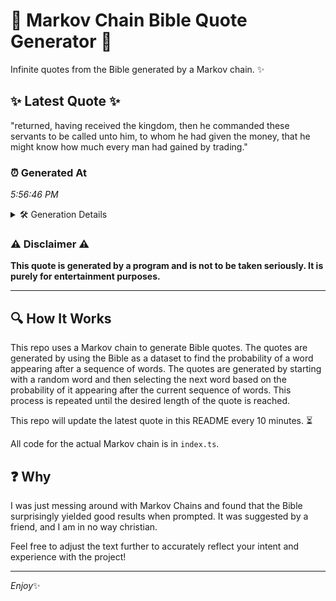 # 📖 Markov Chain Bible Quote Generator 📖

Infinite quotes from the Bible generated by a Markov chain. ✨

## ✨ Latest Quote ✨
"returned, having received the kingdom, then he commanded these servants to be called unto him, to whom he had given the money, that he might know how much every man had gained by trading."

### ⏰ Generated At
*5:56:46 PM*

<details>
    <summary>🛠️ Generation Details</summary>
    <p>
        <strong>🌱 Seed:</strong> returned,<br>
        <strong>🔄 Iterations:</strong> 33<br>
        <strong>📜 Context History:</strong><br>[ returned, ]: having<br>[ returned,, having ]: received<br>[ returned,, having, received ]: the<br>[ returned,, having, received, the ]: kingdom,<br>[ returned,, having, received, the, kingdom, ]: then<br>[ returned,, having, received, the, kingdom,, then ]: he<br>[ having, received, the, kingdom,, then, he ]: commanded<br>[ received, the, kingdom,, then, he, commanded ]: these<br>[ the, kingdom,, then, he, commanded, these ]: servants<br>[ kingdom,, then, he, commanded, these, servants ]: to<br>[ then, he, commanded, these, servants, to ]: be<br>[ he, commanded, these, servants, to, be ]: called<br>[ commanded, these, servants, to, be, called ]: unto<br>[ these, servants, to, be, called, unto ]: him,<br>[ servants, to, be, called, unto, him, ]: to<br>[ to, be, called, unto, him,, to ]: whom<br>[ be, called, unto, him,, to, whom ]: he<br>[ called, unto, him,, to, whom, he ]: had<br>[ unto, him,, to, whom, he, had ]: given<br>[ him,, to, whom, he, had, given ]: the<br>[ to, whom, he, had, given, the ]: money,<br>[ whom, he, had, given, the, money, ]: that<br>[ he, had, given, the, money,, that ]: he<br>[ had, given, the, money,, that, he ]: might<br>[ given, the, money,, that, he, might ]: know<br>[ the, money,, that, he, might, know ]: how<br>[ money,, that, he, might, know, how ]: much<br>[ that, he, might, know, how, much ]: every<br>[ he, might, know, how, much, every ]: man<br>[ might, know, how, much, every, man ]: had<br>[ know, how, much, every, man, had ]: gained<br>[ how, much, every, man, had, gained ]: by<br>[ much, every, man, had, gained, by ]: trading.<br>
    </p>
</details>

### ⚠️ Disclaimer ⚠️
**This quote is generated by a program and is not to be taken seriously. It is purely for entertainment purposes.**

---

## 🔍 How It Works

This repo uses a Markov chain to generate Bible quotes. The quotes are generated by using the Bible as a dataset to find the probability of a word appearing after a sequence of words. The quotes are generated by starting with a random word and then selecting the next word based on the probability of it appearing after the current sequence of words. This process is repeated until the desired length of the quote is reached.

This repo will update the latest quote in this README every 10 minutes. ⏳

All code for the actual Markov chain is in `index.ts`.

## ❓ Why

I was just messing around with Markov Chains and found that the Bible surprisingly yielded good results when prompted. 
It was suggested by a friend, and I am in no way christian.

Feel free to adjust the text further to accurately reflect your intent and experience with the project!

---

*Enjoy*✨
